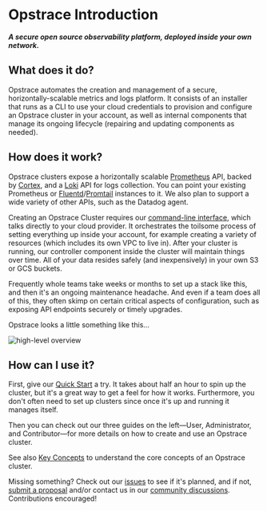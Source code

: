<!-- markdownlint-disable MD041 -->
<!-- markdownlint-disable MD033 -->

# Opstrace Introduction

 _**A secure open source observability platform, deployed inside your own network.**_

## What does it do?

Opstrace automates the creation and management of a secure, horizontally-scalable metrics and logs platform.
It consists of an installer that runs as a CLI to use your cloud credentials to provision and configure an Opstrace cluster in your account, as well as internal components that manage its ongoing lifecycle (repairing and updating components as needed).

## How does it work?

Opstrace clusters expose a horizontally scalable [Prometheus](https://prometheus.io) API, backed by [Cortex](https://github.com/cortexproject/cortex), and a [Loki](https://github.com/grafana/loki) API for logs collection.
You can point your existing Prometheus or [Fluentd](https://www.fluentd.org)/[Promtail](https://github.com/grafana/loki/blob/main/docs/sources/clients/promtail/_index.md) instances to it.
We also plan to support a wide variety of other APIs, such as the Datadog agent.

Creating an Opstrace Cluster requires our [command-line interface](./references/cli.md), which talks directly to your cloud provider.
It orchestrates the toilsome process of setting everything up inside your account, for example creating a variety of resources (which includes its own VPC to live in).
After your cluster is running, our controller component inside the cluster will maintain things over time.
All of your data resides safely (and inexpensively) in your own S3 or GCS buckets.

Frequently whole teams take weeks or months to set up a stack like this, and then it's an ongoing maintenance headache.
And even if a team does all of this, they often skimp on certain critical aspects of configuration, such as exposing API endpoints securely or timely upgrades.

Opstrace looks a little something like this...

![high-level overview](https://share.balsamiq.com/c/kaP69UqhbdMMmzaaHB8u1a.png)

## How can I use it?

First, give our [Quick Start](./quickstart.md) a try.
It takes about half an hour to spin up the cluster, but it's a great way to get a feel for how it works.
Furthermore, you don't often need to set up clusters since once it's up and running it manages itself.

Then you can check out our three guides on the left—User, Administrator, and Contributor—for more details on how to create and use an Opstrace cluster.

See also [Key Concepts](./references/concepts.md) to understand the core concepts of an Opstrace cluster.

Missing something?  Check out our [issues](https://go.opstrace.com/gh) to see if it's planned, and if not, [submit a proposal](https://go.opstrace.com/proposal) and/or contact us in our [community discussions](https://go.opstrace.com/community).
Contributions encouraged!
